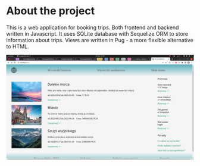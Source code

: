 # About the project

This is a web application for booking trips. Both frontend and backend written in Javascript. 
It uses SQLite database with Sequelize ORM to store information about trips. Views are written in Pug - a more
flexible alternative to HTML.

![alt text](https://github.com/timacpp/travel-agency/blob/main/static/preview.png?raw=true)